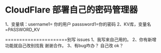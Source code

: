 # CloudFlare 部署自己的密码管理器
1、变量填：username1= 你的用户
          passsword1=你的密码
2、KV库，变量名=PASSWORD_KV

======================别写 issues 
1、我写来自己用的。
2、你有新增功能就自己改别找我 谢谢合作。
3、有bug咋办？ 自己改 ok？

